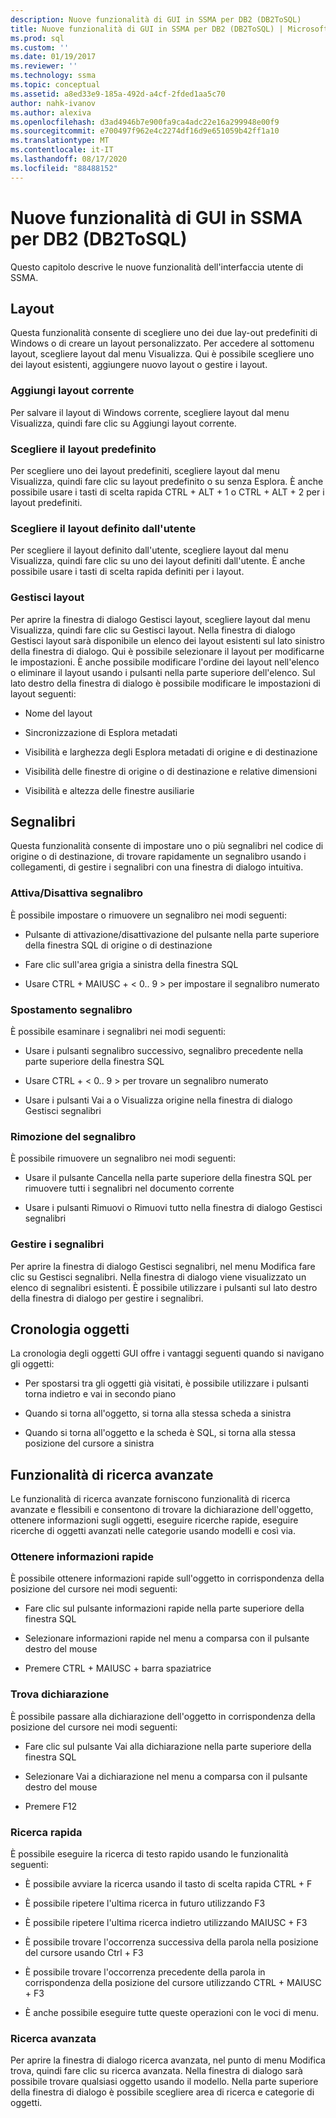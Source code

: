 ```yaml
---
description: Nuove funzionalità di GUI in SSMA per DB2 (DB2ToSQL)
title: Nuove funzionalità di GUI in SSMA per DB2 (DB2ToSQL) | Microsoft Docs
ms.prod: sql
ms.custom: ''
ms.date: 01/19/2017
ms.reviewer: ''
ms.technology: ssma
ms.topic: conceptual
ms.assetid: a8ed33e9-185a-492d-a4cf-2fded1aa5c70
author: nahk-ivanov
ms.author: alexiva
ms.openlocfilehash: d3ad4946b7e900fa9ca4adc22e16a299948e00f9
ms.sourcegitcommit: e700497f962e4c2274df16d9e651059b42ff1a10
ms.translationtype: MT
ms.contentlocale: it-IT
ms.lasthandoff: 08/17/2020
ms.locfileid: "88488152"
---
```

# <a name="new-gui-features-in-ssma-for-db2-db2tosql"></a>Nuove funzionalità di GUI in SSMA per DB2 (DB2ToSQL)
Questo capitolo descrive le nuove funzionalità dell'interfaccia utente di SSMA.  
  
## <a name="layouts"></a>Layout  
Questa funzionalità consente di scegliere uno dei due lay-out predefiniti di Windows o di creare un layout personalizzato. Per accedere al sottomenu layout, scegliere layout dal menu Visualizza. Qui è possibile scegliere uno dei layout esistenti, aggiungere nuovo layout o gestire i layout.  
  
### <a name="add-current-layout"></a>Aggiungi layout corrente  
Per salvare il layout di Windows corrente, scegliere layout dal menu Visualizza, quindi fare clic su Aggiungi layout corrente.  
  
### <a name="choose-predefined-layout"></a>Scegliere il layout predefinito  
Per scegliere uno dei layout predefiniti, scegliere layout dal menu Visualizza, quindi fare clic su layout predefinito o su senza Esplora. È anche possibile usare i tasti di scelta rapida CTRL + ALT + 1 o CTRL + ALT + 2 per i layout predefiniti.  
  
### <a name="choose-user-defined-layout"></a>Scegliere il layout definito dall'utente  
Per scegliere il layout definito dall'utente, scegliere layout dal menu Visualizza, quindi fare clic su uno dei layout definiti dall'utente. È anche possibile usare i tasti di scelta rapida definiti per i layout.  
  
### <a name="manage-layouts"></a>Gestisci layout  
Per aprire la finestra di dialogo Gestisci layout, scegliere layout dal menu Visualizza, quindi fare clic su Gestisci layout. Nella finestra di dialogo Gestisci layout sarà disponibile un elenco dei layout esistenti sul lato sinistro della finestra di dialogo. Qui è possibile selezionare il layout per modificarne le impostazioni. È anche possibile modificare l'ordine dei layout nell'elenco o eliminare il layout usando i pulsanti nella parte superiore dell'elenco. Sul lato destro della finestra di dialogo è possibile modificare le impostazioni di layout seguenti:  
  
-   Nome del layout  
  
-   Sincronizzazione di Esplora metadati  
  
-   Visibilità e larghezza degli Esplora metadati di origine e di destinazione  
  
-   Visibilità delle finestre di origine o di destinazione e relative dimensioni  
  
-   Visibilità e altezza delle finestre ausiliarie  
  
## <a name="bookmarks"></a>Segnalibri  
Questa funzionalità consente di impostare uno o più segnalibri nel codice di origine o di destinazione, di trovare rapidamente un segnalibro usando i collegamenti, di gestire i segnalibri con una finestra di dialogo intuitiva.  
  
### <a name="toggle-bookmark"></a>Attiva/Disattiva segnalibro  
È possibile impostare o rimuovere un segnalibro nei modi seguenti:  
  
-   Pulsante di attivazione/disattivazione del pulsante nella parte superiore della finestra SQL di origine o di destinazione  
  
-   Fare clic sull'area grigia a sinistra della finestra SQL  
  
-   Usare CTRL + MAIUSC + &lt; 0.. 9 &gt; per impostare il segnalibro numerato  
  
### <a name="bookmark-navigation"></a>Spostamento segnalibro  
È possibile esaminare i segnalibri nei modi seguenti:  
  
-   Usare i pulsanti segnalibro successivo, segnalibro precedente nella parte superiore della finestra SQL  
  
-   Usare CTRL + &lt; 0.. 9 &gt; per trovare un segnalibro numerato  
  
-   Usare i pulsanti Vai a o Visualizza origine nella finestra di dialogo Gestisci segnalibri  
  
### <a name="removing-bookmark"></a>Rimozione del segnalibro  
È possibile rimuovere un segnalibro nei modi seguenti:  
  
-   Usare il pulsante Cancella nella parte superiore della finestra SQL per rimuovere tutti i segnalibri nel documento corrente  
  
-   Usare i pulsanti Rimuovi o Rimuovi tutto nella finestra di dialogo Gestisci segnalibri  
  
### <a name="manage-bookmarks"></a>Gestire i segnalibri  
Per aprire la finestra di dialogo Gestisci segnalibri, nel menu Modifica fare clic su Gestisci segnalibri. Nella finestra di dialogo viene visualizzato un elenco di segnalibri esistenti. È possibile utilizzare i pulsanti sul lato destro della finestra di dialogo per gestire i segnalibri.  
  
## <a name="object-history"></a>Cronologia oggetti  
La cronologia degli oggetti GUI offre i vantaggi seguenti quando si navigano gli oggetti:  
  
-   Per spostarsi tra gli oggetti già visitati, è possibile utilizzare i pulsanti torna indietro e vai in secondo piano  
  
-   Quando si torna all'oggetto, si torna alla stessa scheda a sinistra  
  
-   Quando si torna all'oggetto e la scheda è SQL, si torna alla stessa posizione del cursore a sinistra  
  
## <a name="advanced-search-capabilities"></a>Funzionalità di ricerca avanzate  
Le funzionalità di ricerca avanzate forniscono funzionalità di ricerca avanzate e flessibili e consentono di trovare la dichiarazione dell'oggetto, ottenere informazioni sugli oggetti, eseguire ricerche rapide, eseguire ricerche di oggetti avanzati nelle categorie usando modelli e così via.  
  
### <a name="get-quick-information"></a>Ottenere informazioni rapide  
È possibile ottenere informazioni rapide sull'oggetto in corrispondenza della posizione del cursore nei modi seguenti:  
  
-   Fare clic sul pulsante informazioni rapide nella parte superiore della finestra SQL  
  
-   Selezionare informazioni rapide nel menu a comparsa con il pulsante destro del mouse  
  
-   Premere CTRL + MAIUSC + barra spaziatrice  
  
### <a name="find-declaration"></a>Trova dichiarazione  
È possibile passare alla dichiarazione dell'oggetto in corrispondenza della posizione del cursore nei modi seguenti:  
  
-   Fare clic sul pulsante Vai alla dichiarazione nella parte superiore della finestra SQL  
  
-   Selezionare Vai a dichiarazione nel menu a comparsa con il pulsante destro del mouse  
  
-   Premere F12  
  
### <a name="quick-search"></a>Ricerca rapida  
È possibile eseguire la ricerca di testo rapido usando le funzionalità seguenti:  
  
-   È possibile avviare la ricerca usando il tasto di scelta rapida CTRL + F  
  
-   È possibile ripetere l'ultima ricerca in futuro utilizzando F3  
  
-   È possibile ripetere l'ultima ricerca indietro utilizzando MAIUSC + F3  
  
-   È possibile trovare l'occorrenza successiva della parola nella posizione del cursore usando Ctrl + F3  
  
-   È possibile trovare l'occorrenza precedente della parola in corrispondenza della posizione del cursore utilizzando CTRL + MAIUSC + F3  
  
-   È anche possibile eseguire tutte queste operazioni con le voci di menu.  
  
### <a name="advanced-search"></a>Ricerca avanzata  
Per aprire la finestra di dialogo ricerca avanzata, nel punto di menu Modifica trova, quindi fare clic su ricerca avanzata. Nella finestra di dialogo sarà possibile trovare qualsiasi oggetto usando il modello. Nella parte superiore della finestra di dialogo è possibile scegliere area di ricerca e categorie di oggetti.  
  
